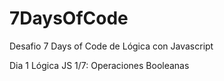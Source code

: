 # 7DaysOfCode
Desafio 7 Days of Code de Lógica con Javascript

Dia 1 Lógica JS 1/7: Operaciones Booleanas
